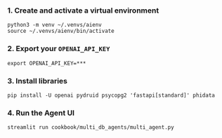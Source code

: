 ### 1. Create and activate a virtual environment

```shell
python3 -m venv ~/.venvs/aienv
source ~/.venvs/aienv/bin/activate
```

### 2. Export your `OPENAI_API_KEY`

```shell
export OPENAI_API_KEY=***
```

### 3. Install libraries

```shell
pip install -U openai pydruid psycopg2 'fastapi[standard]' phidata
```

### 4. Run the Agent UI

```shell
streamlit run cookbook/multi_db_agents/multi_agent.py
```
